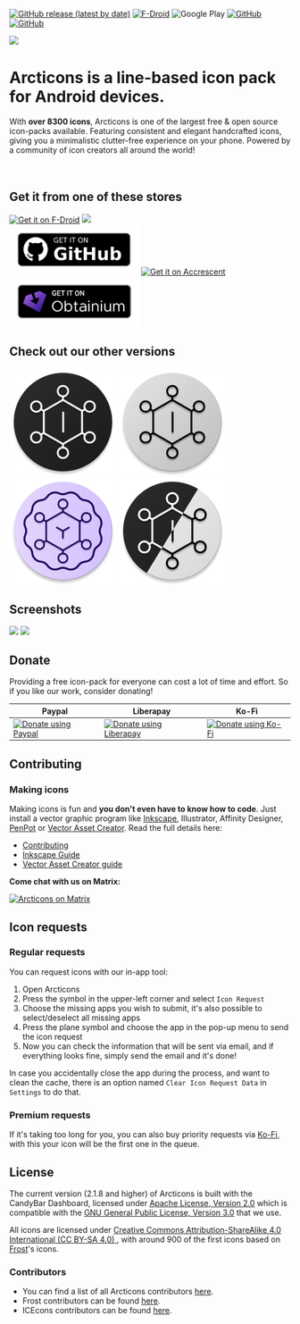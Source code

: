 [<img alt="GitHub release (latest by date)" src="https://img.shields.io/github/v/release/Donnnno/Arcticons">](https://github.com/Arcticons-Team/Arcticons/releases/latest) 
[<img alt="F-Droid" src="https://img.shields.io/f-droid/v/com.donnnno.arcticons">](https://f-droid.org/packages/com.donnnno.arcticons) 
<img alt="Google Play" src="https://img.shields.io/endpoint?color=green&logo=google-play&logoColor=green&url=https%3A%2F%2Fplay.cuzi.workers.dev%2Fplay%3Fi%3Dcom.donnnno.arcticons%26l%3DGoogle%2520Play%26m%3D%24version">
[<img alt="GitHub" src="https://img.shields.io/github/downloads/donnnno/arcticons/total?label=github%20downloads">](https://github.com/Arcticons-Team/Arcticons/releases/latest) 
[<img alt="GitHub" src="https://img.shields.io/github/downloads/donnnno/arcticons/latest/total">](https://github.com/Arcticons-Team/Arcticons/releases/latest) 

<img src='https://raw.githubusercontent.com/Arcticons-Team/Arcticons/main/github/header-background.png'>

# Arcticons is a line-based icon pack for Android devices.
With **over 8300 icons**, Arcticons is one of the largest free & open source icon-packs available. Featuring consistent and elegant handcrafted icons, giving you a minimalistic clutter-free experience on your phone.
Powered by a community of icon creators all around the world!
<br>
<br>
<br>
## Get it from one of these stores
[<img src="https://f-droid.org/badge/get-it-on.png" alt="Get it on F-Droid" height="90">](https://f-droid.org/packages/com.donnnno.arcticons)
[<img src="https://play.google.com/intl/en_us/badges/static/images/badges/en_badge_web_generic.png" height="90">](https://play.google.com/store/apps/details?id=com.donnnno.arcticons)<br>
[<img src="github/github_badge.png" alt="Get it on Github" height="90">](https://github.com/Arcticons-Team/Arcticons/releases)
[<img src="https://accrescent.app/badges/get-it-on.png" alt="Get it on Accrescent" height="90">](https://accrescent.app/app/com.donnnno.arcticons)<br>
[<img src="github/obtainium.png" alt="Get it on Accrescent" height="90">](https://apps.obtainium.imranr.dev/redirect?r=obtainium://app/%7B%22id%22%3A%22com.donnnno.arcticons%22%2C%22url%22%3A%22https%3A%2F%2Fgithub.com%2Fdonnnno%2Farcticons%22%2C%22author%22%3A%22donnnno%22%2C%22name%22%3A%22Arcticons%22%2C%22preferredApkIndex%22%3A0%2C%22additionalSettings%22%3A%22%7B%5C%22includePrereleases%5C%22%3Afalse%2C%5C%22fallbackToOlderReleases%5C%22%3Atrue%2C%5C%22filterReleaseTitlesByRegEx%5C%22%3A%5C%22%5C%22%2C%5C%22filterReleaseNotesByRegEx%5C%22%3A%5C%22%5C%22%2C%5C%22verifyLatestTag%5C%22%3Afalse%2C%5C%22dontSortReleasesList%5C%22%3Afalse%2C%5C%22useLatestAssetDateAsReleaseDate%5C%22%3Afalse%2C%5C%22trackOnly%5C%22%3Afalse%2C%5C%22versionExtractionRegEx%5C%22%3A%5C%22%5C%22%2C%5C%22matchGroupToUse%5C%22%3A%5C%22%5C%22%2C%5C%22versionDetection%5C%22%3Atrue%2C%5C%22releaseDateAsVersion%5C%22%3Afalse%2C%5C%22useVersionCodeAsOSVersion%5C%22%3Afalse%2C%5C%22apkFilterRegEx%5C%22%3A%5C%22.*-normal-release.*%5C%22%2C%5C%22invertAPKFilter%5C%22%3Afalse%2C%5C%22autoApkFilterByArch%5C%22%3Atrue%2C%5C%22appName%5C%22%3A%5C%22Arcticons%20White%20%5C%22%2C%5C%22exemptFromBackgroundUpdates%5C%22%3Afalse%2C%5C%22skipUpdateNotifications%5C%22%3Afalse%2C%5C%22about%5C%22%3A%5C%22%5C%22%7D%22%7D)

## Check out our other versions

[<img alt="Arcticons" src="github/arcticons.png">](https://arcticons-team.github.io/Arcticons/#dark) 
[<img alt="Arcticons" src="github/arcticons_black.png">](https://arcticons-team.github.io/Arcticons/#light) 
[<img alt="Arcticons" src="github/arcticons_you.png">](https://arcticons-team.github.io/Arcticons/#you) 
[<img alt="Arcticons" src="github/arcticons_day_night.webp">](https://arcticons-team.github.io/Arcticons/#daynight) 

## Screenshots

<img src='https://raw.githubusercontent.com/Arcticons-Team/Arcticons/main/github/phonescreenshotsdark.jpg'>
<img src='https://raw.githubusercontent.com/Arcticons-Team/Arcticons/main/github/phonescreenshotslight.jpg'>

## Donate

Providing a free icon-pack for everyone can cost a lot of time and effort. So if you like our work, consider donating!

|Paypal|Liberapay|Ko-Fi|
|---|---|---|
|<a href="https://www.paypal.com/paypalme/onnovdd"><img height="40" alt="Donate using Paypal" src="https://github.com/Arcticons-Team/Arcticons/blob/main/github/pp_button.svg"></a>|<a href="https://liberapay.com/Donno/donate"><img height="40" alt="Donate using Liberapay" src="https://github.com/Arcticons-Team/Arcticons/blob/main/github/lp_button.svg"></a>|<a href="https://Ko-fi.com/donno_"><img height="40" alt="Donate using Ko-Fi" src="https://github.com/Arcticons-Team/Arcticons/blob/main/github/kofi_button.svg"></a>

## Contributing

### Making icons

Making icons is fun and **you don't even have to know how to code**. Just install a vector graphic program like [Inkscape](https://inkscape.org/en/), Illustrator, Affinity Designer, [PenPot](https://penpot.app/) or [Vector Asset Creator](https://play.google.com/store/apps/details?id=com.inglesdivino.vectorassetcreator). 
Read the full details here: 
- [Contributing](CONTRIBUTING.md)
- [Inkscape Guide](guides/Inkscape_Guide.md)
- [Vector Asset Creator guide](guides/Vector_Asset_Creator.md)

**Come chat with us on Matrix:**

<a href="https://matrix.to/#/#arcticons-central:matrix.org"><img height="40" alt="Arcticons on Matrix" src="https://github.com/Arcticons-Team/Arcticons/blob/main/github/matrix_button.svg"></a>

## Icon requests

### Regular requests
You can request icons with our in-app tool:
1. Open Arcticons
2. Press the symbol in the upper-left corner and select `Icon Request`
3. Choose the missing apps you wish to submit, it's also possible to select/deselect all missing apps
4. Press the plane symbol and choose the app in the pop-up menu to send the icon request
5. Now you can check the information that will be sent via email, and if everything looks fine, simply send the email and it's done!

In case you accidentally close the app during the process, and want to clean the cache, there is an option named `Clear Icon Request Data` in `Settings` to do that.

### Premium requests
If it's taking too long for you, you can also buy priority requests via <a href="https://Ko-fi.com/donno_">Ko-Fi</a>, with this your icon will be the first one in the queue.

## License

The current version (2.1.8 and higher) of Arcticons is built with the CandyBar Dashboard, licensed under [Apache License, Version 2.0](https://www.apache.org/licenses/LICENSE-2.0)  which is compatible with the [GNU General Public License, Version 3.0](https://www.gnu.org/licenses/gpl-3.0.en.html) that we use.

All icons are licensed under [Creative Commons Attribution-ShareAlike 4.0 International (CC BY-SA 4.0) ](https://creativecommons.org/licenses/by-sa/4.0/), with around 900 of the first icons based on [Frost](https://github.com/dkanada/frost)'s icons.

### Contributors

- You can find a list of all Arcticons contributors [here](https://github.com/Arcticons-Team/Arcticons/graphs/contributors).
- Frost contributors can be found [here](https://github.com/dkanada/frost/graphs/contributors).
- ICEcons contributors can be found [here](https://github.com/1C3/ICEcons/graphs/contributors). 

